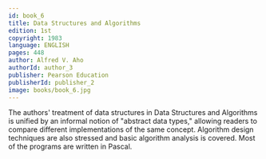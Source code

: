 ```yaml
---
id: book_6
title: Data Structures and Algorithms
edition: 1st
copyright: 1983
language: ENGLISH
pages: 448
author: Alfred V. Aho
authorId: author_3
publisher: Pearson Education
publisherId: publisher_2
image: books/book_6.jpg
---
```


The authors' treatment of data structures in Data Structures and Algorithms is unified by an informal notion of "abstract data types," allowing readers to compare different implementations of the same concept. Algorithm design techniques are also stressed and basic algorithm analysis is covered. Most of the programs are written in Pascal.